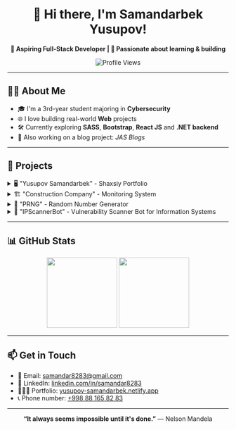<h1 align="center">👋 Hi there, I'm Samandarbek Yusupov!</h1>

<p align="center">
  <b>🚀 Aspiring Full-Stack Developer | 🎯 Passionate about learning & building</b>
</p>

<p align="center">
  <img src="https://komarev.com/ghpvc/?username=samandar8283&label=Profile%20views&color=0e75b6&style=flat" alt="Profile Views" />
</p>

---

## 👨‍💻 About Me

- 🎓 I'm a 3rd-year student majoring in **Cybersecurity**
- 🌐 I love building real-world **Web** projects
- 🛠️ Currently exploring **SASS**, **Bootstrap**, **React JS** and **.NET backend**
- 📝 Also working on a blog project: *JAS Blogs*

---

## 💼 Projects

<details>
  <summary>🖥️ "Yusupov Samandarbek" - Shaxsiy Portfolio</summary>
  <ul>
    <li>Showcasing my projects, technical skills, and blog posts in web development.</li>
    <li><strong>🛠️ Technologies:</strong>
      <ul>
        <li>HTML, CSS, JavaScript</li>
        <li>Bootstrap, Sass</li>
        <li>Git, GitHub, Netlify</li>
      </ul>
    </li>
    <li><a href="https://yusupov-samandarbek.netlify.app">🌐 Visit website</a></li>
  </ul>
</details>

<details>
  <summary>🏗️ "Construction Company" - Monitoring System</summary>
  <ul>
    <li>A desktop application for monitoring construction company activities.</li>
    <li><strong>🛠️ Technologies used:</strong>
      <ul>
        <li>🖥️ UI: Windows Forms (.NET Framework)</li>
        <li>👨‍💻 Programming Language: C#</li>
        <li>🗄️ Database: Microsoft SQL Server</li>
        <li>🔐 Custom Authentication system</li>
        <li>🔧 Git & GitHub for version control</li>
      </ul>
    </li>
    <li><a href="https://github.com/samandar8283/Construction_Company">📂 Visit repository</a></li>
  </ul>
</details>

<details>
  <summary>🎲 "PRNG" - Random Number Generator</summary>
  <ul>
    <li>A project focused on creating pseudo-random number generators using various mathematical algorithms on the Arduino platform.</li>
    <li><strong>🛠️ Technologies used:</strong>
      <ul>
        <li>🖥️ IDE: Arduino</li>
        <li>👨‍💻 Programming Language: C++</li>
        <li>📟 Simulator: Tinkercad</li>
        <li>🔧 Git & GitHub for version control</li>
      </ul>
    </li>
    <li><a href="https://www.tinkercad.com/things/hICXAOyO9nS-pseudorandomnumbergenerator">🔗 Visit Tinkercad project</a></li>
  </ul>
</details>

<details>
  <summary>🎲 "IPScannerBot" - Vulnerability Scanner Bot for Information Systems</summary>
  <ul>
    <li>This project helps users automatically scan and detect vulnerabilities in networks and web applications. It integrates with powerful tools like <code>Nmap</code>, <code>SQLmap</code>, and <code>Nikto</code>, providing a simple interactive terminal interface.</li>
    <li><strong>🛠️ Technologies used:</strong>
      <ul>
        <li>🖥️ OS: Linux Ubuntu</li>
        <li>👨‍💻 Programming Language: Python</li>
        <li>📟 Tools: Nmap, SQLmap, Nikto</li>
        <li>🔧 Git & GitHub for version control</li>
      </ul>
    </li>
    <li><a href="https://github.com/samandar8283/IPScannerBot">📂 Visit repository</a></li>
  </ul>
</details>

---

## 📊 GitHub Stats

<p align="center">
  <img src="https://github-readme-stats.vercel.app/api?username=samandar8283&show_icons=true&theme=radical" height="160"/>
  <img src="https://github-readme-stats.vercel.app/api/top-langs/?username=samandar8283&layout=compact&theme=radical" height="160"/>
</p>

---

## 📫 Get in Touch

- 📧 Email: <a href="mailto:samandar8283@gmail.com">samandar8283@gmail.com</a>
- 🔗 LinkedIn: [linkedin.com/in/samandar8283](https://linkedin.com/in/samandar8283)
- 🙍🏼‍♂️ Portfolio: [yusupov-samandarbek.netlify.app](https://yusupov-samandarbek.netlify.app)
- 📞 Phone number: <a href="tel: +998881658283">+998 88 165 82 83</a>

---

<p align="center">
  <b>“It always seems impossible until it's done.”</b> — Nelson Mandela
</p>
